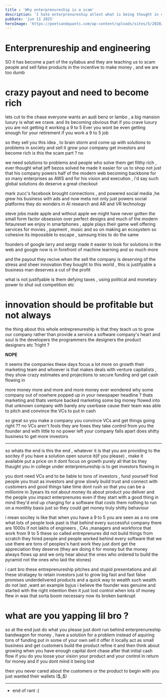 ```yaml
---
title : 'Why enterprenureship is a scam'
description: 'I hate enterprenureship atlest what is being thought in college'
pubDate: 'jun 11 2025'
heroImage: 'https://poetsandquants.com/wp-content/uploads/sites/5/2020/10/entrepreneurship.png'
---
```


# Enterprenureship and engineering 

SO it has become a part of the syllabus and they are teaching us to scam people and sell false products 
in the incentive to make money , and we are too dumb 

# crazy payout and need to become rich
lets cut to the chase everyone wants an audi benz or lambo , a big mansion luxury is what we crave.
and its becoming obvious that if you crave luxury you are not getting it working a 9 to 5
Ever you wont be even getting enough for your retirement if you work a 9 to 5 job 

so they sell you this idea , to brain storm and come up with solutions to problems in society and sell it 
grow your company get investors and become rich 
is this the scam part ? no 

we need solutions to problems and people who solve them get filthy rich , ever thought what jeff bezos solved
he made it easier for us to shop not just that his company powers half of the modern web becoming backbone for so many
enterprises as AWS and for his vision and execution , i'd say such global solutions do deserve a great checkout 

mark zucc's facebook brought connections , and powered social media ,he grew his business with ads and now meta not only just powers
social platforms they do wonders in AI research and AR and VR technology 

steve jobs made apple and without apple we might have never gotten the small form factor obsession over perfect designs and much of the 
modern fetaureset we enjoy in smartphones , apple plays their game well offering services for movies , payment , music and so on 
making an ecosystem so cohesive its impossible to escape , samsung tries to do the same

founders of google larry and sergy made it easier to look for solutions in the web and google now is in forefront of machine learning and
so much more 

and the payout they recive when the sell the company is deserving of the stress and sheer innovation they bought to this 
world , this is justifyable a business man deserves a cut of the profit 

what is not justifyable is them defying taxes , using political and monetary power to shut out competition etc

# innovation should be profitable but not always

the thing about this whole entreprenureship is that they teach us to grow our company rather than provide a service 
a software company's heart and soul is the developers the programmers the designers the product designers etc ?right  ?

**NOPE**

it seems the companies these days focus a lot more on growth their marketing team and whoever is that makes deals with 
venture capitalists , they show crazy estimates and projections to secure funding and get cash flowing in 

more money more and more and more money 
ever wondered why some company out of nowhere popped up in your newspaper headline ? 
thats marketing and thats venture backed marketing some big money flowed into that unknown company with barely any userbase 
cause their team was able to pitch and convince the VCs to put in cash 

so great so you make a company you convince VCs and get things going right ??
no VCs aren't fools they are foxes they take control from you the founder and with little to no power left your company falls apart 
does shitty business to get more investors


--- 

so whats the end is this the end , whatever it is that you are providing to the socitey if you have a solution 
open source it(if you please) , make it available put a price on it 
dont focus on growth purely all that bs they thaught you in college under enterprenureship is to get investors flowing in 

you dont need VCs and to be liable to tons of investors , fund yourself find people you trust as investors and grow slowly build 
trust and connect with customers and good things take time dont rush so that you can be a millionire in 3years
its not about money its about product you deliver and the people you impact enterprenures even if they start with a good thing in mind
they'd end up charging for a software that costs them nothing to run on a monthly basis just so they could get money truly shitty behaviour 

i mean socitey is like that when you have a 9 to 5 you are seen as a no one what lots of people look past is that behind every 
successful company there are 1000s if not lakhs of engineers , CAs ,managers and workforce that work from 9 to 5 these so called entreprenures did 
not build things from scratch they hired people and people worked behind every software that we use there are tons of peoples's hard work they just dont get the 
appreciation they deserve (they are doing it for money but the money always flows up and we only hear about the ones who ordered to build the pyramid not the ones who laid the stones)

i cant bro these entreprenureship pitches and stupid presentations and all these stratagey to retain investors just to grow big fast and fast false promises underdelivered products and a quick way to wealth
such wealth do not last ,want an example byjus i believe the founder was genuine and started with the right intention then it just lost control when lots of money flew in 
was that sorta boom necessary now its broken bankrupt 

# what are you yapping lil bro ?

so at the end just do what you please just dont run behind enterprenureship bandwagon for money , have a solution for a problem 
instead of aquiring tons of funding put in some of your own sell it offer it locally act as small business and get customers
build the product refine it and then think about growing when you have enough capital 
dont chase after that initial cash flow if you do you loose your vision your product and your control in return for money and if you dont mind it being lost 

then you never cared about the customers or the product to begin with you just wanted their wallets ($_$)

---
- end of rant :(
